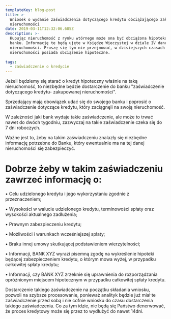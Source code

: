 ```yaml
---
templateKey: blog-post
title: >-
  Wniosek o wydanie zaświadczenia dotyczącego kredytu obciążającego zakupowanej
  nieruchomości
date: 2019-03-11T12:32:06.685Z
description: >-
  Kupując nieruchomość z rynku wtórnego może ona być obciążona hipoteką jakiegoś
  banku. Informację te będą ujęte w Księdze Wieczystej w dziale IV danej
  nieruchomości. Proszę się tym nie przejmować, w dzisiejszych czasach wiele
  nieruchomości posiada obciążenie hipoteczne. 
   
tags:
  - zaświadczenie o kredycie
---
```

Jeżeli będziemy się starać o kredyt hipoteczny właśnie na taką nieruchomość, to niezbędne będzie dostarczenie do banku "zaświadczenie dotyczącego kredytu- zakupowanej nieruchomości".  

Sprzedający mają obowiązek udać się do swojego banku i poprosić o zaświadczenie dotyczące kredytu, który zaciągnęli na swoją nieruchomość. 

W zależności jaki bank wydaje takie zaświadczenie, ale może to trwać nawet do dwóch tygodniu, zazwyczaj na takie zaświadczenie czeka się do 7 dni roboczych. 

Ważne jest to, żeby na takim zaświadczeniu znalazły się niezbędne informację potrzebne do Banku, który ewentualnie ma na tej danej nieruchomości się zabezpieczyć.  

# Dobrze żeby w takim zaświadczeniu zawrzeć informację o:

•	Celu udzielonego kredytu i jego wykorzystaniu zgodnie z przeznaczeniem;

•	Wysokości w walucie udzielonego kredytu, terminowości spłaty oraz wysokości aktualnego zadłużenia;

•	Prawnym zabezpieczeniu kredytu;

•	Możliwości i warunkach wcześniejszej spłaty;

•	Braku innej umowy skutkującej podstawieniem wierzytelności;

•	Informacji, BANK XYZ wyrazi pisemną zgodę na wykreślenie hipoteki będącej zabezpieczeniem kredytu, o którym mowa wyżej, w przypadku całkowitej spłaty kredytu;

•	Informacji, czy BANK XYZ zrzeknie się uprawnienia do rozporządzania opróżnionym miejscem hipotecznym w przypadku całkowitej spłaty kredytu.

Dostarczenie takiego zaświadczenie na początku składania wniosku, pozwoli na szybsze procesowanie, ponieważ analityk będzie już miał te zaświadczenie przed sobą i nie cofnie wniosku do czasu dostarczenia takiego zaświadczenia. Co za tym idzie, nie będą się Państwo denerwować, że proces kredytowy może się przez to wydłużyć do nawet 14dni.
